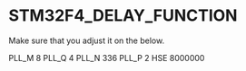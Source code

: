 # STM32F4_DELAY_FUNCTION
Make sure that you adjust it on the below. 

  PLL_M      8
		PLL_Q      4
		PLL_N      336
		PLL_P      2
		HSE        8000000
